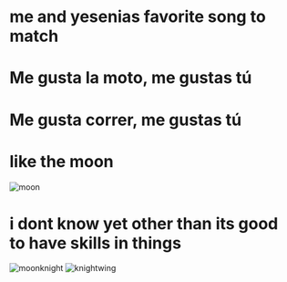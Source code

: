 # me and yesenias favorite song to match 
# Me gusta la moto, me gustas tú
# Me gusta correr, me gustas tú
#  like the moon 
![moon](https://img.wallpapersafari.com/desktop/1024/576/29/41/YsBX4M.jpg)

# i dont know yet other than its good to have skills in things
![moonknight](https://images-wixmp-ed30a86b8c4ca887773594c2.wixmp.com/f/214eb1ab-e725-4ada-9203-f2853b71286d/df30h68-2c005c23-7bfd-440d-8ad2-fb1307bb284e.jpg/v1/fill/w_1024,h_1326,q_75,strp/moon_knight_by_tommytejeda_df30h68-fullview.jpg?token=eyJ0eXAiOiJKV1QiLCJhbGciOiJIUzI1NiJ9.eyJzdWIiOiJ1cm46YXBwOjdlMGQxODg5ODIyNjQzNzNhNWYwZDQxNWVhMGQyNmUwIiwiaXNzIjoidXJuOmFwcDo3ZTBkMTg4OTgyMjY0MzczYTVmMGQ0MTVlYTBkMjZlMCIsIm9iaiI6W1t7ImhlaWdodCI6Ijw9MTMyNiIsInBhdGgiOiJcL2ZcLzIxNGViMWFiLWU3MjUtNGFkYS05MjAzLWYyODUzYjcxMjg2ZFwvZGYzMGg2OC0yYzAwNWMyMy03YmZkLTQ0MGQtOGFkMi1mYjEzMDdiYjI4NGUuanBnIiwid2lkdGgiOiI8PTEwMjQifV1dLCJhdWQiOlsidXJuOnNlcnZpY2U6aW1hZ2Uub3BlcmF0aW9ucyJdfQ._BQ6ZrJ2DB98wOGsj0HkYGW05bfVT6-DXTf26Nul8fE)
![knightwing](https://ifanboy.com/wp-content/uploads/2011/07/Nightwing_New_DC.jpg)
